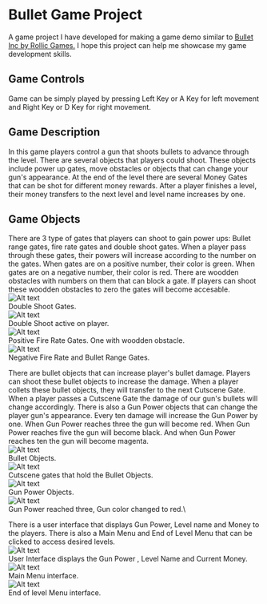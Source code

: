 # Bullet Game Project
A game project I have developed for making a game demo similar to [Bullet Inc by Rollic Games.](https://apps.apple.com/tr/app/bullet-inc/id6457264741) I hope this project can help me showcase my game development skills.
## Game Controls
Game can be simply played by pressing Left Key or A Key for left movement and Right Key or D Key for right movement.
## Game Description
In this game players control a gun that shoots bullets to advance through the level. There are several objects that players could shoot. These objects include power up gates, move obstacles or objects that can change your gun's appearance. At the end of the level there are several Money Gates that can be shot for different money rewards. After a player finishes a level, their money transfers to the next level and level name increases by one.
## Game Objects
There are 3 type of gates that players can shoot to gain power ups: Bullet range gates, fire rate gates and double shoot gates. When a player pass through these gates, their powers will increase according to the number on the gates. When gates are on a positive number, their color is green. When gates are on a negative number, their color is red. There are woodden obstacles with numbers on them that can block a gate. If players can shoot these woodden obstacles to zero the gates will become accesable.\
![Alt text](https://github.com/exclamationless/BulletGameProject/blob/main/ProjectImages/DoubleShootGate.png)\
Double Shoot Gates.\
![Alt text](https://github.com/exclamationless/BulletGameProject/blob/main/ProjectImages/DoubleShootExample.png)\
Double Shoot active on player.\
![Alt text](https://github.com/exclamationless/BulletGameProject/blob/main/ProjectImages/fire%20rate%20green.png)\
Positive Fire Rate Gates. One with woodden obstacle.\
![Alt text](https://github.com/exclamationless/BulletGameProject/blob/main/ProjectImages/GatesRed.png)\
Negative Fire Rate and Bullet Range Gates.


There are bullet objects that can increase player's bullet damage. Players can shoot these bullet objects to increase the damage. When a player collets these bullet objects, they will transfer to the next Cutscene Gate. When a player passes a Cutscene Gate the damage of our gun's bullets will change accordingly. There is also a Gun Power objects that can change the player gun's appearance. Every ten damage will increase the Gun Power by one. When Gun Power reaches three the gun will become red. When Gun Power reaches five the gun will become black. And when Gun Power reaches ten the gun will become magenta.\
![Alt text](https://github.com/exclamationless/BulletGameProject/blob/main/ProjectImages/BulletObject.png)\
Bullet Objects.\
![Alt text](https://github.com/exclamationless/BulletGameProject/blob/main/ProjectImages/CutsceneGate.png)\
Cutscene gates that hold the Bullet Objects.\
![Alt text](https://github.com/exclamationless/BulletGameProject/blob/main/ProjectImages/GunPowerUpObj.png)\
Gun Power Objects.\
![Alt text](https://github.com/exclamationless/BulletGameProject/blob/main/ProjectImages/RedGun2.png)\
Gun Power reached three, Gun color changed to red.\


There is a user interface that displays Gun Power, Level name and Money to the players. There is also a Main Menu and End of Level Menu that can be clicked to access desired levels.\
![Alt text](https://github.com/exclamationless/BulletGameProject/blob/main/ProjectImages/UserInterface.png)\
User Interface displays the Gun Power , Level Name and Current Money.\
![Alt text](https://github.com/exclamationless/BulletGameProject/blob/main/ProjectImages/MainMenu.png)\
Main Menu interface.\
![Alt text](https://github.com/exclamationless/BulletGameProject/blob/main/ProjectImages/WinMenu.png)\
End of level Menu interface.
